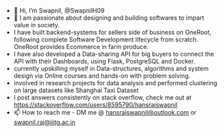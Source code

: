- 👋 Hi, I’m Swapnil, @SwapnilH09
- 👀 I am passionate about designing and building softwares to impart value in society.
- I have built backend-systems for sellers side of business on OneRoot, following complete Software Development lifecycle from scratch. OneRoot provides Ecommerce in farm produce.
- I have also developed a Data-sharing API for big buyers to connect the API with their Dashboards, using Flask, PostgreSQL and Docker.
- currently upskilling myself in Data-structures, algorithms and system design via Online courses and hands-on with problem solving.
- involved in research projects for data analysis and performed clustering on large datasets like Shanghai Taxi Dataset
- I post answers consistently on stack overflow, check me out at https://stackoverflow.com/users/8595790/hansrajswapnil
- 📫 How to reach me - DM me @ hansrajswapnil@outlook.com or swapnil.raj@iiitg.ac.in

<!---
SwapnilH09/SwapnilH09 is a ✨ special ✨ repository because its `README.md` (this file) appears on your GitHub profile.
You can click the Preview link to take a look at your changes.
--->
